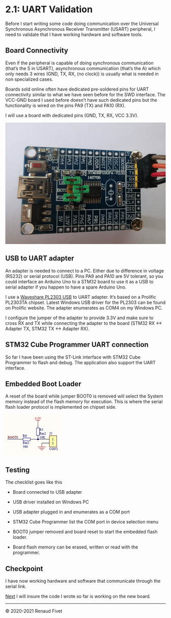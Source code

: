 # 2.1: UART Validation

Before I start writing some code doing communication over the Universal
Synchronous Asynchronous Receiver Transmitter (USART) peripheral, I need
to validate that I have working hardware and software tools.

## Board Connectivity

Even if the peripheral is capable of doing synchronous communication
(that’s the S in USART), asynchronous communication (that’s the A) which
only needs 3 wires (GND, TX, RX, (no clock)) is usually what is needed
in non specialized cases.

Boards sold online often have dedicated pre-soldered pins for UART
connectivity similar to what we have seen before for the SWD interface.
The VCC-GND board I used before doesn’t have such dedicated pins but the
functionality is wired on the pins PA9 (TX) and PA10 (RX).

I will use a board with dedicated pins (GND, TX, RX, VCC 3.3V).

![STM32F030F4-V2.00]( img/21_boardv200.png)

## USB to UART adapter

An adapter is needed to connect to a PC. Either due to difference in
voltage (RS232) or serial protocol (USB). Pins PA9 and PA10 are 5V
tolerant, so you could interface an Arduino Uno to a STM32 board to use
it as a USB to serial adapter if you happen to have a spare Arduino Uno.

I use a [Waveshare PL2303 USB](
https://www.waveshare.com/pl2303-usb-uart-board-mini.htm) to UART
adapter. It’s based on a Prolific PL2303TA chipset. Latest Windows USB
driver for the PL2303 can be found on Prolific website. The adapter
enumerates as COM4 on my Windows PC.

I configure the jumper of the adapter to provide 3.3V and make sure to
cross RX and TX while connecting the adapter to the board (STM32 RX <->
Adapter TX, STM32 TX <-> Adapter RX).

## STM32 Cube Programmer UART connection

So far I have been using the ST-Link interface with STM32 Cube
Programmer to flash and debug. The application also support the UART
interface.

## Embedded Boot Loader

A reset of the board while jumper BOOT0 is removed will select the
System memory instead of the flash memory for execution. This is where
the serial flash loader protocol is implemented on chipset side.

![BOOT0 Jumper Selection]( img/21_boot0.png)

## Testing

The checklist goes like this

- Board connected to USB adapter

- USB driver installed on Windows PC

- USB adapter plugged in and enumerates as a COM port

- STM32 Cube Programmer list the COM port in device selection menu

- BOOT0 jumper removed and board reset to start the embedded flash
loader.

- Board flash memory can be erased, written or read with the programmer.

## Checkpoint

I have now working hardware and software that communicate through the
serial link.

[Next]( https://warehouse.motd.org/?page_id=514) I will insure the code
I wrote so far is working on the new board.

___
© 2020-2021 Renaud Fivet

